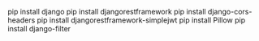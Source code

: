 pip install django
pip install djangorestframework
pip install django-cors-headers
pip install djangorestframework-simplejwt
pip install Pillow
pip install django-filter

